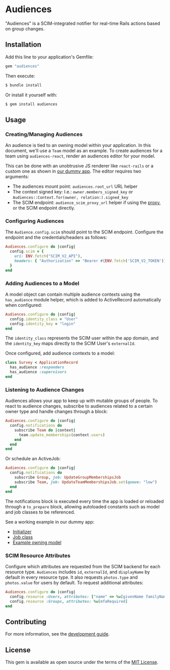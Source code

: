 # Audiences

"Audiences" is a SCIM-integrated notifier for real-time Rails actions based on group changes.

## Installation

Add this line to your application's Gemfile:

```ruby
gem "audiences"
```

Then execute:

```bash
$ bundle install
```

Or install it yourself with:

```bash
$ gem install audiences
```

## Usage

### Creating/Managing Audiences

An audience is tied to an owning model within your application. In this document, we'll use a `Team` model as an example. To create audiences for a team using `audiences-react`, render an audiences editor for your model.

This can be done with an unobtrusive JS renderer like `react-rails` or a custom one as shown in [our dummy app](../audiences/spec/dummy/app/frontend/entrypoints/application.js). The editor requires two arguments:

- The audiences mount point: `audiences.root_url` URL helper
- The context signed key: I.e.: `owner.members_signed_key` or `Audiences::Context.for(owner, relation:).signed_key`
- The SCIM endpoint: `audience_scim_proxy_url` helper if using the [proxy](#configuring-the-scim-proxy), or the SCIM endpoint directly.

### Configuring Audiences

The `Audience.config.scim` should point to the SCIM endpoint. Configure the endpoint and the credentials/headers as follows:

```ruby
Audiences.configure do |config|
  config.scim = {
    uri: ENV.fetch("SCIM_V2_API"),
    headers: { "Authorization" => "Bearer #{ENV.fetch('SCIM_V2_TOKEN')}" }
  }
end
```

### Adding Audiences to a Model

A model object can contain multiple audience contexts using the `has_audience` module helper, which is added to ActiveRecord automatically when configured:

```ruby
Audiences.configure do |config|
  config.identity_class = "User"
  config.identity_key = "login"
end
```

The `identity_class` represents the SCIM user within the app domain, and the `identity_key` maps directly to the SCIM User's `externalId`.

Once configured, add audience contexts to a model:

```ruby
class Survey < ApplicationRecord
  has_audience :responders
  has_audience :supervisors
end
```

### Listening to Audience Changes

Audiences allows your app to keep up with mutable groups of people. To react to audience changes, subscribe to audiences related to a certain owner type and handle changes through a block:

```ruby
Audiences.configure do |config|
  config.notifications do
    subscribe Team do |context|
      team.update_memberships(context.users)
    end
  end
end
```

Or schedule an ActiveJob:

```ruby
Audiences.configure do |config|
  config.notifications do
    subscribe Group, job: UpdateGroupMembershipsJob
    subscribe Team, job: UpdateTeamMembershipsJob.set(queue: "low")
  end
end
```

The notifications block is executed every time the app is loaded or reloaded through a `to_prepare` block, allowing autoloaded constants such as model and job classes to be referenced.

See a working example in our dummy app:

- [Initializer](../spec/dummy/config/initializers/audiences.rb)
- [Job class](../spec/dummy/app/jobs/update_memberships_job.rb)
- [Example owning model](../spec/dummy/app/models/example_owner.rb)

### SCIM Resource Attributes

Configure which attributes are requested from the SCIM backend for each resource type. `Audiences` includes `id`, `externalId`, and `displayName` by default in every resource type. It also requests `photos.type` and `photos.value` for users by default. To request additional attributes:

```ruby
Audiences.configure do |config|
  config.resource :Users, attributes: ["name" => %w[givenName familyName formatted]]
  config.resource :Groups, attributes: %w[mfaRequired]
end
```

## Contributing

For more information, see the [development guide](../../docs/development.md).

## License

This gem is available as open source under the terms of the [MIT License](https://opensource.org/licenses/MIT).